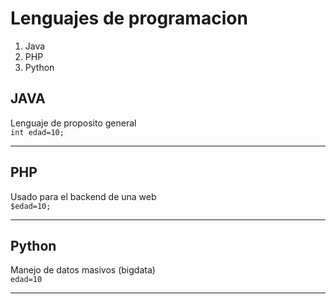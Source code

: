 # Lenguajes de programacion

1. Java
2. PHP
3. Python

## JAVA
Lenguaje de proposito general   
`int edad=10;`
- - - -
## PHP
Usado para el backend de una web   
`$edad=10;`
- - - -
## Python
Manejo de datos masivos (bigdata)  
`edad=10`
- - - -
